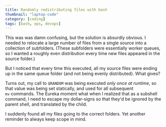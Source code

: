 ```yaml
---
title: Randomly redistributing files with bash
thumbnail: "laptop-code"
category: [coding]
tags: [bash, ops, devops]
---
```


This was was damn confusing, but the solution is absurdly obvious. I needed to relocate a large number of files from a single source into a collection of subfolders. (These subfolders were essentially worker queues, so I wanted a roughly even distribution every time new files appeared in the source folder.)

<script src="https://gist.github.com/angrychimp/b3cd314bd0fff75ea241acf58abe6bf9.js"></script>

But I noticed that every time this executed, all my source files were ending up in the same queue folder (and not being evenly distributed). What gives?

Turns out, my call to <code>$RANDOM</code> was being executed <em>only once at runtime</em>, so that value was being set statically, and used for all subsequent <code>mv</code> commands. The Eureka moment what when I realized that as a subshell command, I need to escape my dollar-signs so that they'd be ignored by the parent shell, and translated by the child.

<script src="https://gist.github.com/angrychimp/592544a8e7fb2bfbc40918dec281f871.js"></script>

I suddenly found all my files going to the correct folders. Yet another reminder to always keep scope in mind.